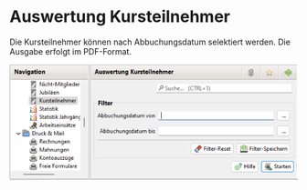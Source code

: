 # Auswertung Kursteilnehmer

Die Kursteilnehmer können nach Abbuchungsdatum selektiert werden. Die Ausgabe erfolgt im PDF-Format.

![Auswertung Kursteilnehmer](../../../v3.1.x/auswertungen/img/KursteilnehmerView.png)
